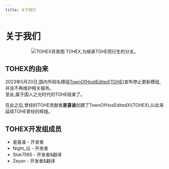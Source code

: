 ```yaml
---
title: 关于我们
---
```

# 关于我们

<div align="center">
<img src="/TOHEX-BG.jpg" alt="TOHEX背景图" />
TOHEX,为继承TOHE而衍生的分支。
</div>

## TOHEX的由来

2023年5月20日,国内外知名模组[TownOfHostEdited(TOHE)](https://aumod.site/HostOnly/TownOfHostEdited)宣布停止更新模组,并且不再维护相关服务。<br>
至此,属于国人之光时代的TOHE结束了。

在此之后,曾经的TOHE贡献者**是喜诶**创建了TownOfHosEditedXi(TOHEX),以此来延续TOHE曾经的辉煌。

## TOHEX开发组成员
- 是喜诶 - 开发者
- Night_瓜 - 开发者
- Slok7565 - 开发者&翻译
- Zeyan - 开发者&翻译